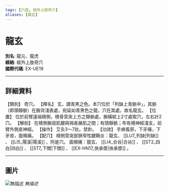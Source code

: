 ```yaml
---
tags: [穴道, 經外上肢奇穴]
aliases: [龍玄]
---
```


# 龍玄

**別名**: 龍元、龍虎  
**經絡**: 經外上肢奇穴  
**國際代碼**: EX-UE19  

---

## 詳細資料
【類別】
奇穴。
【釋名】
玄，謂青黑之色。本穴位於「列缺上青脈中」，其脈（即頭靜脈）在腕背淺表處，宛延如青黑色之龍，穴在其處，故名龍玄。
【位置】
位於前臂遠端橈側，橈骨莖突上方之靜脈處，腕橫紋上2寸處取穴，左右計2穴。
【解剖】
在橈側腕屈肌腱與拇長展肌之間；有頭靜脈；布有橈神經淺支，前臂外側皮神經。
【操作】
艾灸3～7壯。禁針。
【功效】
手痹風邪，下牙痛，下牙疳，面頰痛。
【配穴】
橈側莖突部狹窄性腱鞘炎：龍玄、 [[LU7_列缺|列缺]] 、 [[LI5_陽溪|陽溪]] 、阿是穴。
面頰痛：龍玄、 [[LI4_合谷|合谷]] 、 [[ST2_四白|四白]] 、 [[ST7_下關|下關]] 、 [[EX-HN17_俠承漿|俠承漿]] 。

---

## 圖片
![無描述](https://yibian.hopto.org/pic/shu16/451.gif)
_無描述_

